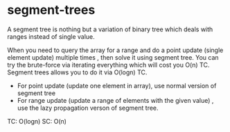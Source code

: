 # segment-trees

A segment tree is nothing but a variation of binary tree which deals with ranges instead of single value.

When you need to query the array for a range and do a point update (single element update) multiple times , then solve it using segment tree. You can try the brute-force via iterating everything which will cost you O(n) TC. Segment trees allows you to do it via O(logn) TC.

* For point update (update one element in array), use normal version of segment tree
* For range update (update a range of elements with the given value) , use the lazy propagation verson of segment tree.

TC: O(logn)
SC: O(n)

